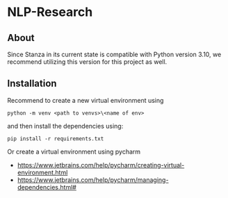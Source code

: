 # NLP-Research

## About
Since Stanza in its current state is compatible with Python version 3.10, we recommend utilizing this version for this project as well.

## Installation

Recommend to create a new virtual environment using

```
python -m venv <path to venvs>\<name of env>
```
and then install the dependencies using:
```
pip install -r requirements.txt
```

Or create a virtual environment using pycharm

* https://www.jetbrains.com/help/pycharm/creating-virtual-environment.html
* https://www.jetbrains.com/help/pycharm/managing-dependencies.html#
